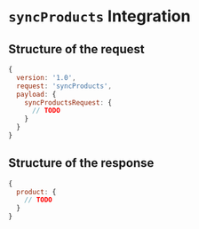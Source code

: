 # `syncProducts` Integration

## Structure of the request
```js
{
  version: '1.0',
  request: 'syncProducts',
  payload: {
    syncProductsRequest: {
      // TODO
    }
  }
}
```

## Structure of the response
```js
{
  product: {
    // TODO
  }
}
```